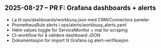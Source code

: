 ## 2025-08-27 – PR F: Grafana dashboards + alerts

- La til ops/dashboards/workbuoy.json med CRM/Connectors paneler
- PrometheusRule alerts i ops/alerts/workbuoy_alerts.yaml
- Helm values toggle for ServiceMonitor + mal for scraping
- CI-workflow for å validere dashboard JSON
- Dokumentasjon for import til Grafana og alert-verifikasjon

